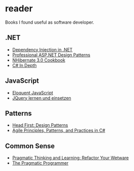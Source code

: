 reader
======

Books I found useful as software developer.

.NET
----

- [Dependency Injection in .NET](http://www.manning.com/seemann/)
- [Professional ASP.NET Design Patterns](http://www.wrox.com/WileyCDA/WroxTitle/Professional-ASP-NET-Design-Patterns.productCd-0470292784.html)
- [NHibernate 3.0 Cookbook](http://www.packtpub.com/nhibernate-3-0-cookbook/book)
- [C# In Depth](http://www.manning.com/skeet/)

JavaScript
----------

- [Eloquent JavaScript](http://eloquentjavascript.net/)
- [JQuery lernen und einsetzen](http://www.dpunkt.de/buecher/4117/jquery-lernen-und-einsetzen.html)

Patterns
--------

- [Head First: Design Patterns](http://www.headfirstlabs.com/books/hfdp/)
- [Agile Principles, Patterns, and Practices in C#](http://www.pearsonhighered.com/educator/product/Agile-Principles-Patterns-and-Practices-in-C/9780131857254.page)

Common Sense
------------

- [Pragmatic Thinking and Learning: Refactor Your Wetware](http://pragprog.com/book/ahptl/pragmatic-thinking-and-learning)
- [The Pragmatic Programmer](http://pragprog.com/the-pragmatic-programmer)
